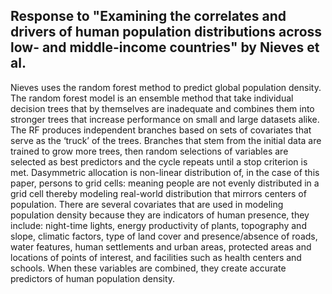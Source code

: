 ## Response to "Examining the correlates and drivers of human population distributions across low- and middle-income countries" by Nieves et al.

Nieves uses the random forest method to predict global population density. The random forest model is an ensemble method that take individual decision trees that by themselves are inadequate and combines them into stronger trees that increase performance on small and large datasets alike. The RF produces independent branches based on sets of covariates that serve as the ‘truck’ of the trees. Branches that stem from the initial data are trained to grow more trees, then random selections of variables are selected as best predictors and the cycle repeats until a stop criterion is met. Dasymmetric allocation is non-linear distribution of, in the case of this paper, persons to grid cells: meaning people are not evenly distributed in a grid cell thereby modeling real-world distribution that mirrors centers of population. There are several covariates that are used in modeling population density because they are indicators of human presence, they include: night-time lights, energy productivity of plants, topography and slope, climatic factors, type of land cover and presence/absence of roads, water features, human settlements and urban areas, protected areas and locations of points of interest, and facilities such as health centers and schools. When these variables are combined, they create accurate predictors of human population density.
